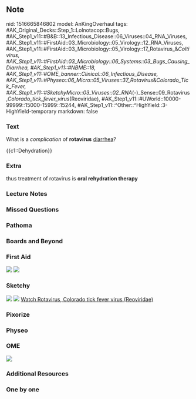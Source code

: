 ## Note
nid: 1516665846802
model: AnKingOverhaul
tags: #AK_Original_Decks::Step_1::Lolnotacop::Bugs, #AK_Step1_v11::#B&B::13_Infectious_Disease::06_Viruses::04_RNA_Viruses, #AK_Step1_v11::#FirstAid::03_Microbiology::05_Virology::12_RNA_Viruses, #AK_Step1_v11::#FirstAid::03_Microbiology::05_Virology::17_Rotavirus_&_Coltivirus, #AK_Step1_v11::#FirstAid::03_Microbiology::06_Systems::03_Bugs_Causing_Diarrhea, #AK_Step1_v11::#NBME::18, #AK_Step1_v11::#OME_banner::Clinical::06_Infectious_Disease, #AK_Step1_v11::#Physeo::06_Micro::05_Viruses::37_Rotavirus_&_Colorado_Tick_Fever, #AK_Step1_v11::#SketchyMicro::03_Viruses::02_RNA_(-)_Sense::09_Rotavirus,_Colorado_tick_fever_virus_(Reoviridae), #AK_Step1_v11::#UWorld::10000-99999::15000-15999::15244, #AK_Step1_v11::^Other::^HighYield::3-HighYield-temporary
markdown: false

### Text
What is a <i>complication</i> of <b>rotavirus</b> <u>diarrhea</u>?
<div>
  {{c1::Dehydration}}
</div>

### Extra
<div>
  thus treatment of rotavirus is <b>oral rehydration therapy</b>
</div>

### Lecture Notes


### Missed Questions


### Pathoma


### Boards and Beyond


### First Aid
<img src="tmpckv_bblz.png"> <img src="tmpml3le02e.png">

### Sketchy
<img src="paste-60090887438339.jpg"> <img src=
"paste-f4a4fb70600d410fd5c0dea8343733ad8746c28e.png"> <a href=
"https://dashboard.sketchy.com/study/medical/courses/medical-microbiology/units/medical-microbiology-viruses/videos/medical-microbiology-viruses-rna-viruses-negative-sense-rotavirus-colorado-tick-fever-virus-reoviridae?utm_source=anki&utm_medium=partnership&utm_campaign=february_update&utm_content=medical">
Watch Rotavirus, Colorado tick fever virus (Reoviridae)</a>

### Pixorize


### Physeo


### OME
<div class="ome-widget">
  <a href=
  "https://onlinemeded.org/spa/infectious-disease?ref=anki"><img src="_OME_AnkiFlashcards_Topic_1.png"></a>
</div>

### Additional Resources


### One by one


